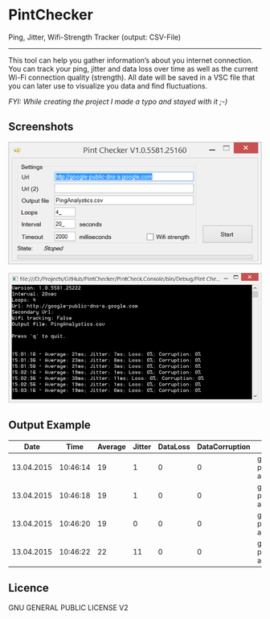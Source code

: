 # PintChecker
Ping, Jitter, Wifi-Strength Tracker  (output: CSV-File)

----------
This tool can help you gather information’s about you internet connection. You can track your ping, jitter and data loss over time as well as the current Wi-Fi connection quality (strength). All date will be saved in a VSC file that you can later use to visualize you data and find fluctuations.

_FYI: While creating the project I made a typo and stayed with it ;-)_

Screenshots
-------

![Form Application][form]

![Console Application][console]

Output Example
-------

|Date	|Time	|Average	|Jitter	|DataLoss	|DataCorruption	|Host	|SSID	|Strength|
| ---- |----| -----| -----| -----| -----| -----| -----| -----|
|13.04.2015|	10:46:14|	19|	1|	0|	0|	google-public-dns-a.google.com|	borsi|	75 |
|13.04.2015|	10:46:18|	19|	1|	0|	0|	google-public-dns-a.google.com|	borsi|	75 |
|13.04.2015|	10:46:20|	19|	0|	0|	0|	google-public-dns-a.google.com|	borsi|	75 |
|13.04.2015|	10:46:22|	22|	11|	0|	0|	google-public-dns-a.google.com|	borsi|	48 |

Licence
-------

GNU GENERAL PUBLIC LICENSE V2

 [form]: https://raw.githubusercontent.com/jwillmer/PintChecker/master/form-preview.png
 [console]: https://raw.githubusercontent.com/jwillmer/PintChecker/master/console-preview.png

